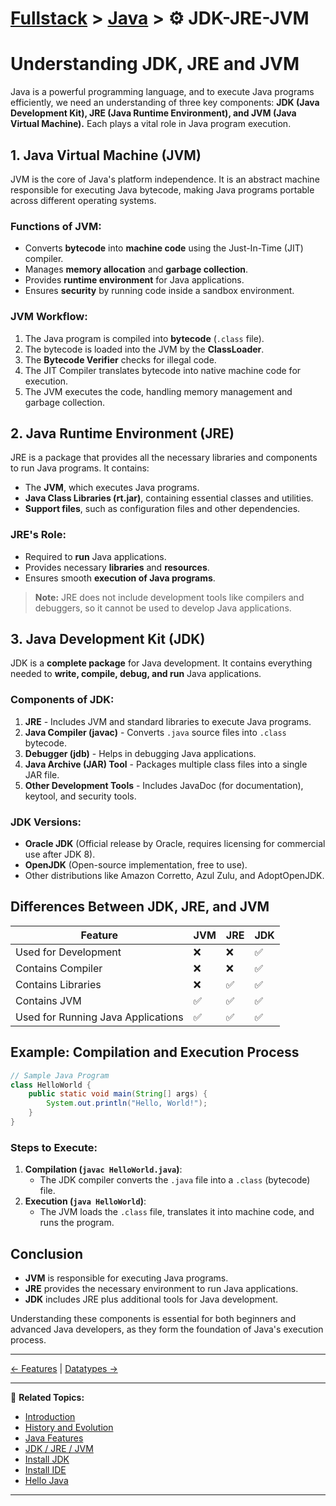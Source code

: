 # [Fullstack](../../) > [Java](../) > ⚙️ JDK-JRE-JVM

# Understanding JDK, JRE and JVM

Java is a powerful programming language, and to execute Java programs efficiently, we need an understanding of three key components: **JDK (Java Development Kit), JRE (Java Runtime Environment), and JVM (Java Virtual Machine).** Each plays a vital role in Java program execution.

## 1. **Java Virtual Machine (JVM)**
JVM is the core of Java's platform independence. It is an abstract machine responsible for executing Java bytecode, making Java programs portable across different operating systems.

### **Functions of JVM:**
- Converts **bytecode** into **machine code** using the Just-In-Time (JIT) compiler.
- Manages **memory allocation** and **garbage collection**.
- Provides **runtime environment** for Java applications.
- Ensures **security** by running code inside a sandbox environment.

### **JVM Workflow:**
1. The Java program is compiled into **bytecode** (`.class` file).
2. The bytecode is loaded into the JVM by the **ClassLoader**.
3. The **Bytecode Verifier** checks for illegal code.
4. The JIT Compiler translates bytecode into native machine code for execution.
5. The JVM executes the code, handling memory management and garbage collection.

## 2. **Java Runtime Environment (JRE)**
JRE is a package that provides all the necessary libraries and components to run Java programs. It contains:
- The **JVM**, which executes Java programs.
- **Java Class Libraries (rt.jar)**, containing essential classes and utilities.
- **Support files**, such as configuration files and other dependencies.

### **JRE's Role:**
- Required to **run** Java applications.
- Provides necessary **libraries** and **resources**.
- Ensures smooth **execution of Java programs**.

> **Note:** JRE does not include development tools like compilers and debuggers, so it cannot be used to develop Java applications.

## 3. **Java Development Kit (JDK)**
JDK is a **complete package** for Java development. It contains everything needed to **write, compile, debug, and run** Java applications.

### **Components of JDK:**
1. **JRE** - Includes JVM and standard libraries to execute Java programs.
2. **Java Compiler (javac)** - Converts `.java` source files into `.class` bytecode.
3. **Debugger (jdb)** - Helps in debugging Java applications.
4. **Java Archive (JAR) Tool** - Packages multiple class files into a single JAR file.
5. **Other Development Tools** - Includes JavaDoc (for documentation), keytool, and security tools.

### **JDK Versions:**
- **Oracle JDK** (Official release by Oracle, requires licensing for commercial use after JDK 8).
- **OpenJDK** (Open-source implementation, free to use).
- Other distributions like Amazon Corretto, Azul Zulu, and AdoptOpenJDK.

## **Differences Between JDK, JRE, and JVM**

| Feature       | JVM | JRE | JDK |
|--------------|-----|-----|-----|
| Used for Development | ❌ | ❌ | ✅ |
| Contains Compiler | ❌ | ❌ | ✅ |
| Contains Libraries | ❌ | ✅ | ✅ |
| Contains JVM | ✅ | ✅ | ✅ |
| Used for Running Java Applications | ✅ | ✅ | ✅ |

## **Example: Compilation and Execution Process**
```java
// Sample Java Program
class HelloWorld {
    public static void main(String[] args) {
        System.out.println("Hello, World!");
    }
}
```
### **Steps to Execute:**
1. **Compilation (`javac HelloWorld.java`)**:
   - The JDK compiler converts the `.java` file into a `.class` (bytecode) file.
2. **Execution (`java HelloWorld`)**:
   - The JVM loads the `.class` file, translates it into machine code, and runs the program.

## **Conclusion**
- **JVM** is responsible for executing Java programs.
- **JRE** provides the necessary environment to run Java applications.
- **JDK** includes JRE plus additional tools for Java development.

Understanding these components is essential for both beginners and advanced Java developers, as they form the foundation of Java's execution process.

---

[← Features](../introduction) | [Datatypes →](../datatypes)

---

🔗 **Related Topics:**
- [Introduction](../introduction/)
- [History and Evolution](../history-evolution/)
- [Java Features](../features)
- [JDK / JRE / JVM](../jdk-jre-jvm)
- [Install JDK](../install-jdk)
- [Install IDE](../install-ide/)
- [Hello Java](../hellojava/)

---